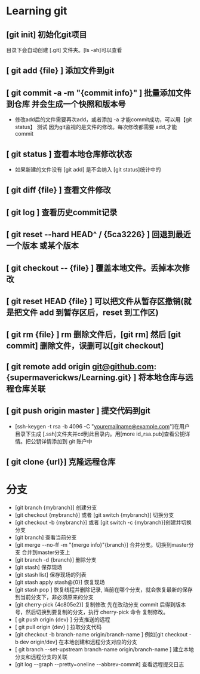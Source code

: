 
# Learning git  

## [git init] 初始化git项目  

目录下会自动创建 [.git] 文件夹。[ls -ah]可以查看

## [ git add {file} ] 添加文件到git

## [ git commit -a -m "{commit info}" ] 批量添加文件到仓库 并会生成一个快照和版本号

* 修改add后的文件需要再次add，或者添加 -a 才能commit成功，可以用【git status】 测试
因为git监视的是文件的修改。每次修改都需要 add,才能 commit

## [ git status ] 查看本地仓库修改状态

* 如果新建的文件没有 [git add] 是不会纳入 [git status]统计中的

## [ git diff {file} ] 查看文件修改

## [ git log ] 查看历史commit记录  

## [ git reset --hard HEAD^ / {5ca3226} ] 回退到最近一个版本 或某个版本

## [ git checkout -- {file} ] 覆盖本地文件。丢掉本次修改  

## [ git reset HEAD {file} ] 可以把文件从暂存区撤销(就是把文件 add 到暂存区后，reset 到工作区)  

## [ git rm {file} ]  rm 删除文件后，[git rm] 然后 [git commit] 删除文件，误删可以[git checkout]

## [ git remote add origin git@github.com:{supermaverickws/Learning.git} ] 将本地仓库与远程仓库关联

## [ git push origin master ] 提交代码到git  

* [ssh-keygen -t rsa -b 4096 -C "youremailname@example.com"]在用户目录下生成 [.ssh]文件夹并cd到此目录内。用[more id_rsa.pub]查看公钥详情。把公钥详情添加到 git 账户中

## [ git clone {url}] 克隆远程仓库

# 分支

* [git branch {mybranch}] 创建分支
* [git checkout {mybranch}] 或者 [git switch {mybranch}] 切换分支
* [git checkout -b {mybranch}] 或者 [git switch -c {mybranch}]创建并切换分支
* [git branch] 查看当前分支
* [git merge --no-ff -m "{merge info}"{branch}] 合并分支。切换到master分支 合并到master分支上
* [git branch -d {branch}] 删除分支
* [git stash] 保存现场
* [git stash list] 保存现场的列表
* [git stash apply stash@{0}] 恢复现场
* [git stash pop ] 恢复线程并删除记录, 当前在哪个分支，就会恢复最新的保存到当前分支下，非必须原来的分支
* [git cherry-pick {4c805e2}] 复制修改 先在改动分支 commit 后得到版本号，然后切换到要复制的分支，执行 cherry-pick 命令 复制修改。
* [ git push origin {dev} ] 分支推送的远程
* [ git pull origin {dev} ] 拉取分支代码
* [git checkout -b branch-name origin/branch-name ] 例如[git checkout -b dev origin/dev] 在本地创建和远程分支对应的分支
* [ git branch --set-upstream branch-name origin/branch-name ] 建立本地分支和远程分支的关联
* [git log --graph --pretty=oneline --abbrev-commit] 查看远程提交日志



